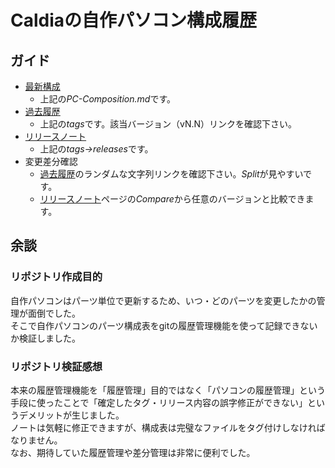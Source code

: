 # Caldiaの自作パソコン構成履歴

## ガイド
- [最新構成](https://github.com/CaldiaNX/caldia-homebuilt-computer/blob/main/PC-Composition.md)
  - 上記の*PC-Composition.md*です。
- [過去履歴](https://github.com/CaldiaNX/caldia-homebuilt-computer/tags)
  - 上記の*tags*です。該当バージョン（vN.N）リンクを確認下さい。
- [リリースノート](https://github.com/CaldiaNX/caldia-homebuilt-computer/releases)
  - 上記の*tags→releases*です。
- 変更差分確認
  - [過去履歴](https://github.com/CaldiaNX/caldia-homebuilt-computer/tags)のランダムな文字列リンクを確認下さい。*Split*が見やすいです。
  - [リリースノート](https://github.com/CaldiaNX/caldia-homebuilt-computer/releases)ページの*Compare*から任意のバージョンと比較できます。

## 余談
### リポジトリ作成目的
自作パソコンはパーツ単位で更新するため、いつ・どのパーツを変更したかの管理が面倒でした。  
そこで自作パソコンのパーツ構成表をgitの履歴管理機能を使って記録できないか検証しました。

### リポジトリ検証感想
本来の履歴管理機能を「履歴管理」目的ではなく「パソコンの履歴管理」という手段に使ったことで「確定したタグ・リリース内容の誤字修正ができない」というデメリットが生じました。  
ノートは気軽に修正できますが、構成表は完璧なファイルをタグ付けしなければなりません。  
なお、期待していた履歴管理や差分管理は非常に便利でした。  
